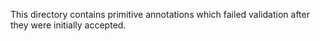 This directory contains primitive annotations which failed validation after they were
initially accepted.
